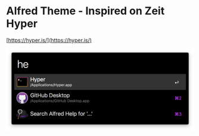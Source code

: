# Alfred Theme - Inspired on Zeit Hyper

[https://hyper.is/](https://hyper.is/)

![image](alfred-zeit-hyper.png)
